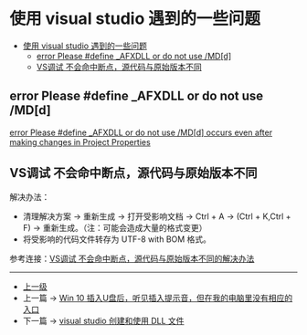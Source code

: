# 使用 visual studio 遇到的一些问题


<!-- @import "[TOC]" {cmd="toc" depthFrom=1 depthTo=6 orderedList=false} -->

<!-- code_chunk_output -->

- [使用 visual studio 遇到的一些问题](#使用-visual-studio-遇到的一些问题)
  - [error Please #define _AFXDLL or do not use /MD[d]](#error-please-define-_afxdll-or-do-not-use-mdd)
  - [VS调试 不会命中断点，源代码与原始版本不同](#vs调试-不会命中断点源代码与原始版本不同)

<!-- /code_chunk_output -->


## error Please #define _AFXDLL or do not use /MD[d]

[error Please #define _AFXDLL or do not use /MD[d] occurs even after making changes in Project Properties](https://stackoverflow.com/questions/25031009/error-please-define-afxdll-or-do-not-use-mdd-occurs-even-after-making-chang)

## VS调试 不会命中断点，源代码与原始版本不同
解决办法：
- 清理解决方案 -> 重新生成 -> 打开受影响文档 -> Ctrl + A -> (Ctrl + K,Ctrl + F) -> 重新生成。（注：可能会造成大量的格式变更）
- 将受影响的代码文件转存为 UTF-8 with BOM 格式。

参考连接：[VS调试 不会命中断点，源代码与原始版本不同的解决办法](http://www.predream.org/show-126-848-1.html)


---
- [上一级](README.md)
- 上一篇 -> [Win 10 插入U盘后，听见插入提示音，但在我的电脑里没有相应的入口](insertUSBDevicesNotResponse.md)
- 下一篇 -> [visual studio 创建和使用 DLL 文件](visualStudioCreateUseDLL.md)
